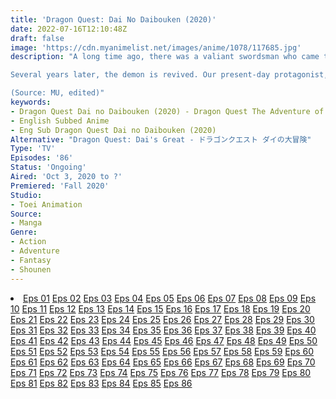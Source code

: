 ```yaml
---
title: 'Dragon Quest: Dai No Daibouken (2020)'
date: 2022-07-16T12:10:48Z
draft: false
image: 'https://cdn.myanimelist.net/images/anime/1078/117685.jpg'
description: "A long time ago, there was a valiant swordsman who came to be known simply as [the hero.] There was a demon who has caused people suffering. The hero and his companions arrived to challenge the demon to a battle and by combining their powers, the battle was brought swift conclusion. With no one around to cause trouble, the island became a quiet place where everyone could live together in peace.

Several years later, the demon is revived. Our present-day protagonist, Dai, lives on a remote island in the southern seas and dreams of becoming a great hero. When he hears about the demon's revival, Dai and his friends take it upon themselves to stop him and the evil force that revived him. Along the way, Dai discovers the identity of [the hero,] the truth behind the evil force who revived the demon, and Dai's own hidden powers that surface in times of peril.

(Source: MU, edited)"
keywords:
- Dragon Quest Dai no Daibouken (2020) - Dragon Quest The Adventure of Dai
- English Subbed Anime
- Eng Sub Dragon Quest Dai no Daibouken (2020)
Alternative: "Dragon Quest: Dai's Great - ドラゴンクエスト ダイの大冒険"
Type: 'TV'
Episodes: '86'
Status: 'Ongoing'
Aired: 'Oct 3, 2020 to ?'
Premiered: 'Fall 2020'
Studio:
- Toei Animation
Source:
- Manga
Genre:
- Action
- Adventure
- Fantasy
- Shounen
---
```


<div class="bc-1 d-g p-5">
<li class="d-g gg-5 gtc-e">
  <a id="allvideo" href="#" data-video="//embed.hugonime.repl.co/videokf.php?id=DragonQuestDaiNoDaibouken/Dragon Quest - Dai No Daibouken (2020) - 01" rel=nofollow">Eps 01</a>
  <a id="allvideo" href="#" data-video="//embed.hugonime.repl.co/videokf.php?id=DragonQuestDaiNoDaibouken/Dragon Quest - Dai No Daibouken (2020) - 02" rel=nofollow">Eps 02</a>
  <a id="allvideo" href="#" data-video="//embed.hugonime.repl.co/videokf.php?id=DragonQuestDaiNoDaibouken/Dragon Quest - Dai No Daibouken (2020) - 03" rel=nofollow">Eps 03</a>
  <a id="allvideo" href="#" data-video="//embed.hugonime.repl.co/videokf.php?id=DragonQuestDaiNoDaibouken/Dragon Quest - Dai No Daibouken (2020) - 04" rel=nofollow">Eps 04</a>
  <a id="allvideo" href="#" data-video="//embed.hugonime.repl.co/videokf.php?id=DragonQuestDaiNoDaibouken/Dragon Quest - Dai No Daibouken (2020) - 05" rel=nofollow">Eps 05</a>
  <a id="allvideo" href="#" data-video="//embed.hugonime.repl.co/videokf.php?id=DragonQuestDaiNoDaibouken/Dragon Quest - Dai No Daibouken (2020) - 06" rel=nofollow">Eps 06</a>
  <a id="allvideo" href="#" data-video="//embed.hugonime.repl.co/videokf.php?id=DragonQuestDaiNoDaibouken/Dragon Quest - Dai No Daibouken (2020) - 07" rel=nofollow">Eps 07</a>
  <a id="allvideo" href="#" data-video="//embed.hugonime.repl.co/videokf.php?id=DragonQuestDaiNoDaibouken/Dragon Quest - Dai No Daibouken (2020) - 08" rel=nofollow">Eps 08</a>
  <a id="allvideo" href="#" data-video="//embed.hugonime.repl.co/videokf.php?id=DragonQuestDaiNoDaibouken/Dragon Quest - Dai No Daibouken (2020) - 09" rel=nofollow">Eps 09</a>
  <a id="allvideo" href="#" data-video="//embed.hugonime.repl.co/videokf.php?id=DragonQuestDaiNoDaibouken/Dragon Quest - Dai No Daibouken (2020) - 10" rel=nofollow">Eps 10</a>
  <a id="allvideo" href="#" data-video="//embed.hugonime.repl.co/videokf.php?id=DragonQuestDaiNoDaibouken/Dragon Quest - Dai No Daibouken (2020) - 11" rel=nofollow">Eps 11</a>
  <a id="allvideo" href="#" data-video="//embed.hugonime.repl.co/videokf.php?id=DragonQuestDaiNoDaibouken/Dragon Quest - Dai No Daibouken (2020) - 12" rel=nofollow">Eps 12</a>
  <a id="allvideo" href="#" data-video="//embed.hugonime.repl.co/videokf.php?id=DragonQuestDaiNoDaibouken/Dragon Quest - Dai No Daibouken (2020) - 13" rel=nofollow">Eps 13</a>
  <a id="allvideo" href="#" data-video="//embed.hugonime.repl.co/videokf.php?id=DragonQuestDaiNoDaibouken/Dragon Quest - Dai No Daibouken (2020) - 14" rel=nofollow">Eps 14</a>
  <a id="allvideo" href="#" data-video="//embed.hugonime.repl.co/videokf.php?id=DragonQuestDaiNoDaibouken/Dragon Quest - Dai No Daibouken (2020) - 15" rel=nofollow">Eps 15</a>
  <a id="allvideo" href="#" data-video="//embed.hugonime.repl.co/videokf.php?id=DragonQuestDaiNoDaibouken/Dragon Quest - Dai No Daibouken (2020) - 16" rel=nofollow">Eps 16</a>
  <a id="allvideo" href="#" data-video="//embed.hugonime.repl.co/videokf.php?id=DragonQuestDaiNoDaibouken/Dragon Quest - Dai No Daibouken (2020) - 17" rel=nofollow">Eps 17</a>
  <a id="allvideo" href="#" data-video="//embed.hugonime.repl.co/videokf.php?id=DragonQuestDaiNoDaibouken/Dragon Quest - Dai No Daibouken (2020) - 18" rel=nofollow">Eps 18</a>
  <a id="allvideo" href="#" data-video="//embed.hugonime.repl.co/videokf.php?id=DragonQuestDaiNoDaibouken/Dragon Quest - Dai No Daibouken (2020) - 19" rel=nofollow">Eps 19</a>
  <a id="allvideo" href="#" data-video="//embed.hugonime.repl.co/videokf.php?id=DragonQuestDaiNoDaibouken/Dragon Quest - Dai No Daibouken (2020) - 20" rel=nofollow">Eps 20</a>
  <a id="allvideo" href="#" data-video="//embed.hugonime.repl.co/videokf.php?id=DragonQuestDaiNoDaibouken/Dragon Quest - Dai No Daibouken (2020) - 21" rel=nofollow">Eps 21</a>
  <a id="allvideo" href="#" data-video="//embed.hugonime.repl.co/videokf.php?id=DragonQuestDaiNoDaibouken/Dragon Quest - Dai No Daibouken (2020) - 22" rel=nofollow">Eps 22</a>
  <a id="allvideo" href="#" data-video="//embed.hugonime.repl.co/videokf.php?id=DragonQuestDaiNoDaibouken/Dragon Quest - Dai No Daibouken (2020) - 23" rel=nofollow">Eps 23</a>
  <a id="allvideo" href="#" data-video="//embed.hugonime.repl.co/videokf.php?id=DragonQuestDaiNoDaibouken/Dragon Quest - Dai No Daibouken (2020) - 24" rel=nofollow">Eps 24</a>
  <a id="allvideo" href="#" data-video="//embed.hugonime.repl.co/videokf.php?id=DragonQuestDaiNoDaibouken/Dragon Quest - Dai No Daibouken (2020) - 25" rel=nofollow">Eps 25</a>
  <a id="allvideo" href="#" data-video="//embed.hugonime.repl.co/videokf.php?id=DragonQuestDaiNoDaibouken/Dragon Quest - Dai No Daibouken (2020) - 26" rel=nofollow">Eps 26</a>
  <a id="allvideo" href="#" data-video="//embed.hugonime.repl.co/videokf.php?id=DragonQuestDaiNoDaibouken/Dragon Quest - Dai No Daibouken (2020) - 27" rel=nofollow">Eps 27</a>
  <a id="allvideo" href="#" data-video="//embed.hugonime.repl.co/videokf.php?id=DragonQuestDaiNoDaibouken/Dragon Quest - Dai No Daibouken (2020) - 28" rel=nofollow">Eps 28</a>
  <a id="allvideo" href="#" data-video="//embed.hugonime.repl.co/videokf.php?id=DragonQuestDaiNoDaibouken/Dragon Quest - Dai No Daibouken (2020) - 29" rel=nofollow">Eps 29</a>
  <a id="allvideo" href="#" data-video="//embed.hugonime.repl.co/videokf.php?id=DragonQuestDaiNoDaibouken/Dragon Quest - Dai No Daibouken (2020) - 30" rel=nofollow">Eps 30</a>
  <a id="allvideo" href="#" data-video="//embed.hugonime.repl.co/videokf.php?id=DragonQuestDaiNoDaibouken/Dragon Quest - Dai No Daibouken (2020) - 31" rel=nofollow">Eps 31</a>
  <a id="allvideo" href="#" data-video="//embed.hugonime.repl.co/videokf.php?id=DragonQuestDaiNoDaibouken/Dragon Quest - Dai No Daibouken (2020) - 32" rel=nofollow">Eps 32</a>
  <a id="allvideo" href="#" data-video="//embed.hugonime.repl.co/videokf.php?id=DragonQuestDaiNoDaibouken/Dragon Quest - Dai No Daibouken (2020) - 33" rel=nofollow">Eps 33</a>
  <a id="allvideo" href="#" data-video="//embed.hugonime.repl.co/videokf.php?id=DragonQuestDaiNoDaibouken/Dragon Quest - Dai No Daibouken (2020) - 34" rel=nofollow">Eps 34</a>
  <a id="allvideo" href="#" data-video="//embed.hugonime.repl.co/videokf.php?id=DragonQuestDaiNoDaibouken/Dragon Quest - Dai No Daibouken (2020) - 35" rel=nofollow">Eps 35</a>
  <a id="allvideo" href="#" data-video="//embed.hugonime.repl.co/videokf.php?id=DragonQuestDaiNoDaibouken/Dragon Quest - Dai No Daibouken (2020) - 36" rel=nofollow">Eps 36</a>
  <a id="allvideo" href="#" data-video="//embed.hugonime.repl.co/videokf.php?id=DragonQuestDaiNoDaibouken/Dragon Quest - Dai No Daibouken (2020) - 37" rel=nofollow">Eps 37</a>
  <a id="allvideo" href="#" data-video="//embed.hugonime.repl.co/videokf.php?id=DragonQuestDaiNoDaibouken/Dragon Quest - Dai No Daibouken (2020) - 38" rel=nofollow">Eps 38</a>
  <a id="allvideo" href="#" data-video="//embed.hugonime.repl.co/videokf.php?id=DragonQuestDaiNoDaibouken/Dragon Quest - Dai No Daibouken (2020) - 39" rel=nofollow">Eps 39</a>
  <a id="allvideo" href="#" data-video="//embed.hugonime.repl.co/videokf.php?id=DragonQuestDaiNoDaibouken/Dragon Quest - Dai No Daibouken (2020) - 40" rel=nofollow">Eps 40</a>
  <a id="allvideo" href="#" data-video="//embed.hugonime.repl.co/videokf.php?id=DragonQuestDaiNoDaibouken/Dragon Quest - Dai No Daibouken (2020) - 41" rel=nofollow">Eps 41</a>
  <a id="allvideo" href="#" data-video="//embed.hugonime.repl.co/videokf.php?id=DragonQuestDaiNoDaibouken/Dragon Quest - Dai No Daibouken (2020) - 42" rel=nofollow">Eps 42</a>
  <a id="allvideo" href="#" data-video="//embed.hugonime.repl.co/videokf.php?id=DragonQuestDaiNoDaibouken/Dragon Quest - Dai No Daibouken (2020) - 43" rel=nofollow">Eps 43</a>
  <a id="allvideo" href="#" data-video="//embed.hugonime.repl.co/videokf.php?id=DragonQuestDaiNoDaibouken/Dragon Quest - Dai No Daibouken (2020) - 44" rel=nofollow">Eps 44</a>
  <a id="allvideo" href="#" data-video="//embed.hugonime.repl.co/videokf.php?id=DragonQuestDaiNoDaibouken/Dragon Quest - Dai No Daibouken (2020) - 45" rel=nofollow">Eps 45</a>
  <a id="allvideo" href="#" data-video="//embed.hugonime.repl.co/videokf.php?id=DragonQuestDaiNoDaibouken/Dragon Quest - Dai No Daibouken (2020) - 46" rel=nofollow">Eps 46</a>
  <a id="allvideo" href="#" data-video="//embed.hugonime.repl.co/videokf.php?id=DragonQuestDaiNoDaibouken/Dragon Quest - Dai No Daibouken (2020) - 47" rel=nofollow">Eps 47</a>
  <a id="allvideo" href="#" data-video="//embed.hugonime.repl.co/videokf.php?id=DragonQuestDaiNoDaibouken/Dragon Quest - Dai No Daibouken (2020) - 48" rel=nofollow">Eps 48</a>
  <a id="allvideo" href="#" data-video="//embed.hugonime.repl.co/videokf.php?id=DragonQuestDaiNoDaibouken/Dragon Quest - Dai No Daibouken (2020) - 49" rel=nofollow">Eps 49</a>
  <a id="allvideo" href="#" data-video="//embed.hugonime.repl.co/videokf.php?id=DragonQuestDaiNoDaibouken/Dragon Quest - Dai No Daibouken (2020) - 50" rel=nofollow">Eps 50</a>
  <a id="allvideo" href="#" data-video="//embed.hugonime.repl.co/videokf.php?id=DragonQuestDaiNoDaibouken/Dragon Quest - Dai No Daibouken (2020) - 51" rel=nofollow">Eps 51</a>
  <a id="allvideo" href="#" data-video="//embed.hugonime.repl.co/videokf.php?id=DragonQuestDaiNoDaibouken/Dragon Quest - Dai No Daibouken (2020) - 52" rel=nofollow">Eps 52</a>
  <a id="allvideo" href="#" data-video="//embed.hugonime.repl.co/videokf.php?id=DragonQuestDaiNoDaibouken/Dragon Quest - Dai No Daibouken (2020) - 53" rel=nofollow">Eps 53</a>
  <a id="allvideo" href="#" data-video="//embed.hugonime.repl.co/videokf.php?id=DragonQuestDaiNoDaibouken/Dragon Quest - Dai No Daibouken (2020) - 54" rel=nofollow">Eps 54</a>
  <a id="allvideo" href="#" data-video="//embed.hugonime.repl.co/videokf.php?id=DragonQuestDaiNoDaibouken/Dragon Quest - Dai No Daibouken (2020) - 55" rel=nofollow">Eps 55</a>
  <a id="allvideo" href="#" data-video="//embed.hugonime.repl.co/videokf.php?id=DragonQuestDaiNoDaibouken/Dragon Quest - Dai No Daibouken (2020) - 56" rel=nofollow">Eps 56</a>
  <a id="allvideo" href="#" data-video="//embed.hugonime.repl.co/videokf.php?id=DragonQuestDaiNoDaibouken/Dragon Quest - Dai No Daibouken (2020) - 57" rel=nofollow">Eps 57</a>
  <a id="allvideo" href="#" data-video="//embed.hugonime.repl.co/videokf.php?id=DragonQuestDaiNoDaibouken/Dragon Quest - Dai No Daibouken (2020) - 58" rel=nofollow">Eps 58</a>
  <a id="allvideo" href="#" data-video="//embed.hugonime.repl.co/videokf.php?id=DragonQuestDaiNoDaibouken/Dragon Quest - Dai No Daibouken (2020) - 59" rel=nofollow">Eps 59</a>
  <a id="allvideo" href="#" data-video="//embed.hugonime.repl.co/videokf.php?id=DragonQuestDaiNoDaibouken/Dragon Quest - Dai No Daibouken (2020) - 60" rel=nofollow">Eps 60</a>
  <a id="allvideo" href="#" data-video="//embed.hugonime.repl.co/videokf.php?id=DragonQuestDaiNoDaibouken/Dragon Quest - Dai No Daibouken (2020) - 61" rel=nofollow">Eps 61</a>
  <a id="allvideo" href="#" data-video="//embed.hugonime.repl.co/videokf.php?id=DragonQuestDaiNoDaibouken/Dragon Quest - Dai No Daibouken (2020) - 62" rel=nofollow">Eps 62</a>
  <a id="allvideo" href="#" data-video="//embed.hugonime.repl.co/videokf.php?id=DragonQuestDaiNoDaibouken/Dragon Quest - Dai No Daibouken (2020) - 63" rel=nofollow">Eps 63</a>
  <a id="allvideo" href="#" data-video="//embed.hugonime.repl.co/videokf.php?id=DragonQuestDaiNoDaibouken/Dragon Quest - Dai No Daibouken (2020) - 64" rel=nofollow">Eps 64</a>
  <a id="allvideo" href="#" data-video="//embed.hugonime.repl.co/videokf.php?id=DragonQuestDaiNoDaibouken/Dragon Quest - Dai No Daibouken (2020) - 65" rel=nofollow">Eps 65</a>
  <a id="allvideo" href="#" data-video="//embed.hugonime.repl.co/videokf.php?id=DragonQuestDaiNoDaibouken/Dragon Quest - Dai No Daibouken (2020) - 66" rel=nofollow">Eps 66</a>
  <a id="allvideo" href="#" data-video="//embed.hugonime.repl.co/videokf.php?id=DragonQuestDaiNoDaibouken/Dragon Quest - Dai No Daibouken (2020) - 67" rel=nofollow">Eps 67</a>
  <a id="allvideo" href="#" data-video="//embed.hugonime.repl.co/videokf.php?id=DragonQuestDaiNoDaibouken/Dragon Quest - Dai No Daibouken (2020) - 68" rel=nofollow">Eps 68</a>
  <a id="allvideo" href="#" data-video="//embed.hugonime.repl.co/videokf.php?id=DragonQuestDaiNoDaibouken/Dragon Quest - Dai No Daibouken (2020) - 69" rel=nofollow">Eps 69</a>
  <a id="allvideo" href="#" data-video="//embed.hugonime.repl.co/videokf.php?id=DragonQuestDaiNoDaibouken/Dragon Quest - Dai No Daibouken (2020) - 70" rel=nofollow">Eps 70</a>
  <a id="allvideo" href="#" data-video="//embed.hugonime.repl.co/videokf.php?id=DragonQuestDaiNoDaibouken/Dragon Quest - Dai No Daibouken (2020) - 71" rel=nofollow">Eps 71</a>
  <a id="allvideo" href="#" data-video="//embed.hugonime.repl.co/videokf.php?id=DragonQuestDaiNoDaibouken/Dragon Quest - Dai No Daibouken (2020) - 72" rel=nofollow">Eps 72</a>
  <a id="allvideo" href="#" data-video="//embed.hugonime.repl.co/videokf.php?id=DragonQuestDaiNoDaibouken/Dragon Quest - Dai No Daibouken (2020) - 73" rel=nofollow">Eps 73</a>
  <a id="allvideo" href="#" data-video="//embed.hugonime.repl.co/videokf.php?id=DragonQuestDaiNoDaibouken/Dragon Quest - Dai No Daibouken (2020) - 74" rel=nofollow">Eps 74</a>
  <a id="allvideo" href="#" data-video="//embed.hugonime.repl.co/videokf.php?id=DragonQuestDaiNoDaibouken/Dragon Quest - Dai No Daibouken (2020) - 75" rel=nofollow">Eps 75</a>
  <a id="allvideo" href="#" data-video="//embed.hugonime.repl.co/videokf.php?id=DragonQuestDaiNoDaibouken/Dragon Quest - Dai No Daibouken (2020) - 76" rel=nofollow">Eps 76</a>
  <a id="allvideo" href="#" data-video="//embed.hugonime.repl.co/videokf.php?id=DragonQuestDaiNoDaibouken/Dragon Quest - Dai No Daibouken (2020) - 77" rel=nofollow">Eps 77</a>
  <a id="allvideo" href="#" data-video="//embed.hugonime.repl.co/videokf.php?id=DragonQuestDaiNoDaibouken/Dragon Quest - Dai No Daibouken (2020) - 78" rel=nofollow">Eps 78</a>
  <a id="allvideo" href="#" data-video="//embed.hugonime.repl.co/videokf.php?id=DragonQuestDaiNoDaibouken/Dragon Quest - Dai No Daibouken (2020) - 79" rel=nofollow">Eps 79</a>
  <a id="allvideo" href="#" data-video="//embed.hugonime.repl.co/videokf.php?id=DragonQuestDaiNoDaibouken/Dragon Quest - Dai No Daibouken (2020) - 80" rel=nofollow">Eps 80</a>
  <a id="allvideo" href="#" data-video="//embed.hugonime.repl.co/videokf.php?id=DragonQuestDaiNoDaibouken/Dragon Quest - Dai No Daibouken (2020) - 81" rel=nofollow">Eps 81</a>
  <a id="allvideo" href="#" data-video="//embed.hugonime.repl.co/videokf.php?id=DragonQuestDaiNoDaibouken/Dragon Quest - Dai No Daibouken (2020) - 82" rel=nofollow">Eps 82</a>
  <a id="allvideo" href="#" data-video="//embed.hugonime.repl.co/videokf.php?id=DragonQuestDaiNoDaibouken/Dragon Quest - Dai No Daibouken (2020) - 83" rel=nofollow">Eps 83</a>
  <a id="allvideo" href="#" data-video="//embed.hugonime.repl.co/videokf.php?id=DragonQuestDaiNoDaibouken/Dragon Quest - Dai No Daibouken (2020) - 84" rel=nofollow">Eps 84</a>
  <a id="allvideo" href="#" data-video="//embed.hugonime.repl.co/videokf.php?id=DragonQuestDaiNoDaibouken/Dragon Quest - Dai No Daibouken (2020) - 85" rel=nofollow">Eps 85</a>
  <a id="allvideo" href="#" data-video="//embed.hugonime.repl.co/videokf.php?id=DragonQuestDaiNoDaibouken/Dragon Quest - Dai No Daibouken (2020) - 86" rel=nofollow">Eps 86</a>
</li>
</div>